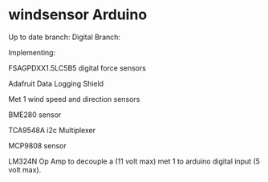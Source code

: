 # windsensor Arduino 
Up to date branch: Digital Branch:  

Implementing:

FSAGPDXX1.5LC5B5 digital force sensors

Adafruit Data Logging Shield

Met 1 wind speed and direction sensors

BME280 sensor

TCA9548A i2c Multiplexer

MCP9808 sensor

LM324N Op Amp to decouple a (11 volt max) met 1 to arduino digital input (5 volt max).  


